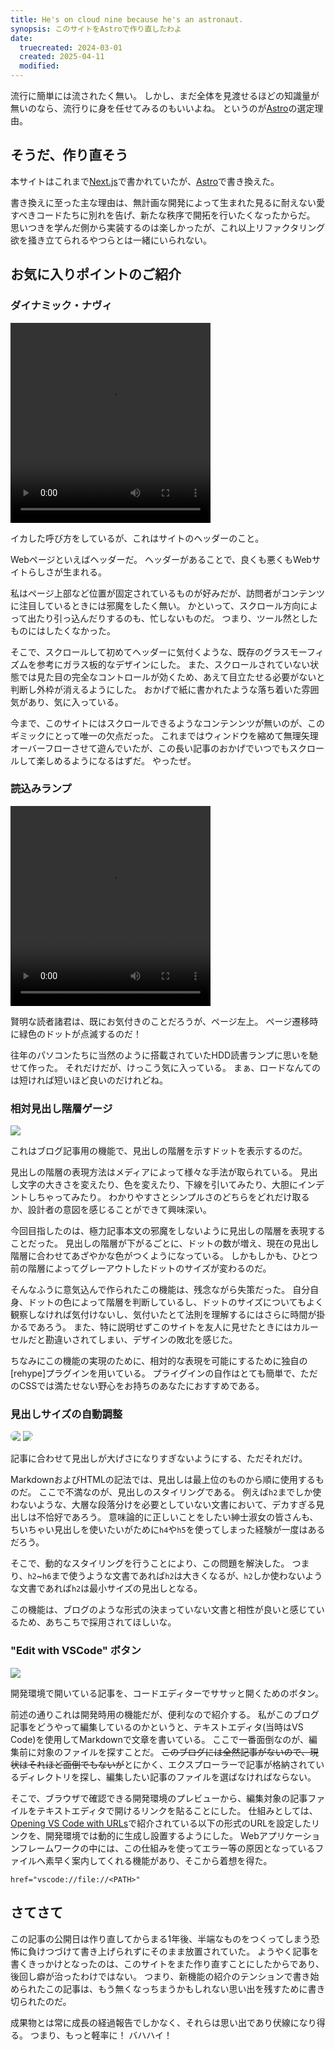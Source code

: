 ```yaml
---
title: He's on cloud nine because he's an astronaut.
synopsis: このサイトをAstroで作り直したわよ
date:
  truecreated: 2024-03-01
  created: 2025-04-11
  modified:
---
```


流行に簡単には流されたく無い。
しかし、まだ全体を見渡せるほどの知識量が無いのなら、流行りに身を任せてみるのもいいよね。
というのが[Astro](https://astro.build/)の選定理由。

## そうだ、作り直そう

本サイトはこれまで[Next.js](https://nextjs.org/)で書かれていたが、[Astro](https://astro.build/)で書き換えた。

書き換えに至った主な理由は、無計画な開発によって生まれた見るに耐えない愛すべきコードたちに別れを告げ、新たな秩序で開拓を行いたくなったからだ。
思いつきを学んだ側から実装するのは楽しかったが、これ以上リファクタリング欲を掻き立てられるやつらとは一緒にいられない。

## お気に入りポイントのご紹介

### ダイナミック・ナヴィ


<video width="320" height="320" controls>
 <source src="/blog/astronaut-on-cloud-nine/dynamic-navi.mov">
</video>

イカした呼び方をしているが、これはサイトのヘッダーのこと。

Webページといえばヘッダーだ。
ヘッダーがあることで、良くも悪くもWebサイトらしさが生まれる。

私はページ上部など位置が固定されているものが好みだが、訪問者がコンテンツに注目しているときには邪魔をしたく無い。
かといって、スクロール方向によって出たり引っ込んだりするのも、忙しないものだ。
つまり、ツール然としたものにはしたくなかった。

そこで、スクロールして初めてヘッダーに気付くような、既存のグラスモーフィズムを参考にガラス板的なデザインにした。
また、スクロールされていない状態では見た目の完全なコントロールが効くため、あえて目立たせる必要がないと判断し外枠が消えるようにした。
おかげで紙に書かれたような落ち着いた雰囲気があり、気に入っている。

今まで、このサイトにはスクロールできるようなコンテンンツが無いのが、このギミックにとって唯一の欠点だった。
これまではウィンドウを縮めて無理矢理オーバーフローさせて遊んでいたが、この長い記事のおかげでいつでもスクロールして楽しめるようになるはずだ。
やったぜ。

### 読込みランプ

<video width="320" height="320" controls>
 <source src="/blog/astronaut-on-cloud-nine/indicator.mov">
</video>

賢明な読者諸君は、既にお気付きのことだろうが、ページ左上。
ページ遷移時に緑色のドットが点滅するのだ！

往年のパソコンたちに当然のように搭載されていたHDD読書ランプに思いを馳せて作った。
それだけだが、けっこう気に入っている。
まぁ、ロードなんてのは短ければ短いほど良いのだけれどね。

### 相対見出し階層ゲージ

![](/blog/astronaut-on-cloud-nine/relative-depth-gauge.png)

これはブログ記事用の機能で、見出しの階層を示すドットを表示するのだ。

見出しの階層の表現方法はメディアによって様々な手法が取られている。
見出し文字の大きさを変えたり、色を変えたり、下線を引いてみたり、大胆にインデントしちゃってみたり。
わかりやすさとシンプルさのどちらをどれだけ取るか、設計者の意図を感じることができて興味深い。

今回目指したのは、極力記事本文の邪魔をしないように見出しの階層を表現することだった。
見出しの階層が下がるごとに、ドットの数が増え、現在の見出し階層に合わせてあざやかな色がつくようになっている。
しかもしかも、ひとつ前の階層によってグレーアウトしたドットのサイズが変わるのだ。

そんなふうに意気込んで作られたこの機能は、残念ながら失策だった。
自分自身、ドットの色によって階層を判断しているし、ドットのサイズについてもよく観察しなければ気付けないし、気付いたとて法則を理解するにはさらに時間が掛かるであろう。
また、特に説明せずこのサイトを友人に見せたときにはカルーセルだと勘違いされてしまい、デザインの敗北を感じた。

ちなみにこの機能の実現のために、相対的な表現を可能にするために独自の[rehype]プラグインを用いている。
プライグインの自作はとても簡単で、ただのCSSでは満たせない野心をお持ちのあなたにおすすめである。

### 見出しサイズの自動調整

<p class="img-pair">
  <img src="/blog/astronaut-on-cloud-nine/heading-many.png" style="border-radius: 1rem 0 0 1rem;" />
  <img src="/blog/astronaut-on-cloud-nine/heading-few.png" style="border-radius: 0 1rem 1rem 0;border-left-width: 0px;"/>
</p>

記事に合わせて見出しが大げさになりすぎないようにする、ただそれだけ。

MarkdownおよびHTMLの記法では、見出しは最上位のものから順に使用するものだ。
ここで不満なのが、見出しのスタイリングである。
例えば`h2`までしか使わないような、大層な段落分けを必要としていない文書において、デカすぎる見出しは不恰好であろう。
意味論的に正しいことをしたい紳士淑女の皆さんも、ちいちゃい見出しを使いたいがために`h4`や`h5`を使ってしまった経験が一度はあるだろう。

そこで、動的なスタイリングを行うことにより、この問題を解決した。
つまり、`h2`~`h6`まで使うような文書であれば`h2`は大きくなるが、`h2`しか使わないような文書であれば`h2`は最小サイズの見出しとなる。

この機能は、ブログのような形式の決まっていない文書と相性が良いと感じているため、あちこちで採用されてほしいな。

### "Edit with VSCode" ボタン

![](/blog/astronaut-on-cloud-nine/edit-with-vscode.png)

開発環境で開いている記事を、コードエディターでササッと開くためのボタン。

前述の通りこれは開発時用の機能だが、便利なので紹介する。
私がこのブログ記事をどうやって編集しているのかというと、テキストエディタ(当時はVS Code)を使用してMarkdownで文章を書いている。
ここで一番面倒なのが、編集前に対象のファイルを探すことだ。
~~このブログには全然記事がないので、現状はそれほど面倒でもないが~~とにかく、エクスプローラーで記事が格納されているディレクトリを探し、編集したい記事のファイルを選ばなければならない。

そこで、ブラウザで確認できる開発環境のプレビューから、編集対象の記事ファイルをテキストエディタで開けるリンクを貼ることにした。
仕組みとしては、[Opening VS Code with URLs](https://code.visualstudio.com/docs/configure/command-line#_opening-vs-code-with-urls)で紹介されている以下の形式のURLを設定したリンクを、開発環境では動的に生成し設置するようにした。
Webアプリケーションフレームワークの中には、この仕組みを使ってエラー等の原因となっているファイルへ素早く案内してくれる機能があり、そこから着想を得た。

```
href="vscode://file://<PATH>"
```

## さてさて

この記事の公開日は作り直してからまる1年後、半端なものをつくってしまう恐怖に負けつづけて書き上げられずにそのまま放置されていた。
ようやく記事を書くきっかけとなったのは、このサイトをまた作り直すことにしたからであり、後回し癖が治ったわけではない。
つまり、新機能の紹介のテンションで書き始められたこの記事は、もう無くなっちまうかもしれない思い出を残すために書き切られたのだ。

成果物とは常に成長の経過報告でしかなく、それらは思い出であり伏線になり得る。
つまり、もっと軽率に！
バハハイ！
